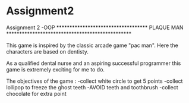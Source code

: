 # Assignment2
Assignment 2 -OOP
*********************************** PLAQUE MAN ************************************************

This game is inspired by the classic arcade game "pac man".
Here the characters are based on dentisty.

As a qualified dental nurse and an aspiring successful programmer this game
is extremely exciting for me to do.

The objectives of the game :
-collect white circle to get 5 points
-collect lollipop to freeze the ghost teeth
-AVOID teeth and toothbrush
-collect chocolate for extra point


